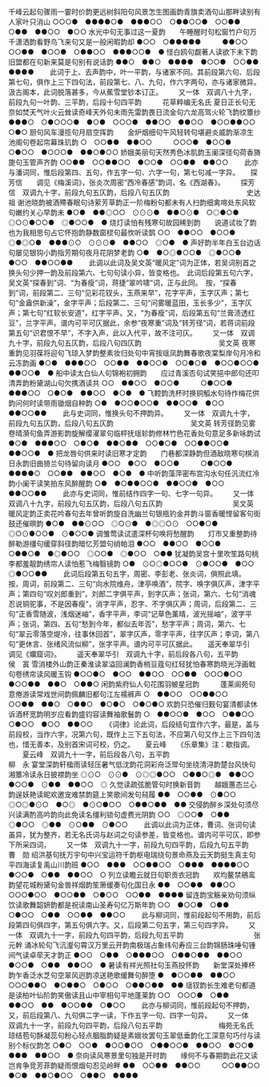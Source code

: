 <!-- { "loadSidebar": true } -->
千峰云起句骤雨一霎时价韵更远树斜阳句风景怎生图画韵青旗卖酒句山那畔读别有人家叶只消山
○○○●　●●●●○●　●●●○○　○●●○○●　○○●●　○●●　●●○○　●○○
水光中句无事过这一夏韵　　午睡醒时句松窗竹户句万千潇洒韵看野鸟飞来句又是一般闲暇韵却
●○○　○●●●●●　　　●●○○　○○●●　●○○●　○●●○○　●●●○○●　●
怪白鸥句觑著人读欲下未下韵旧盟都在句新来莫是句别有说话韵
●●○　●●○　●●●●　●○○●　○○●●　●●●●
   　　此词于上、去声韵中，叶一平韵，与诸家不同。其前段第六句、后段第七句，俱作上三下四句法，前段第七、八、九句，作六字两句，亦与诸家微异。　汲古阁本，此词脱落甚多，今从蕉雪堂钞本订正。 
　　又一体　双调八十九字，前段九句一叶韵、三平韵，后段十句四平韵　　　花草粹编无名氏
夏日正长句无奈如焚天气叶火云耸读奇峰天外句未雨先雷韵畏日流金句六龙高驾火轮飞韵纹簟纱
●●●○　○●○○○●　●○●　○○○●　●●○○　●●○○　●○○●●○○　○●○
厨句风车漫揽句月扇空挥韵　　金炉烟细句午风轻转句堪避炎威韵渐凉生池阁句卷起帘幕珠玑韵
○　○○●●　●●○○　　　○○○●　●○○●　○●○○　●○○○●　●●○●○○
娇娥美丽句天然秀色冰肌韵玉阑深径句荷香旖旎句玉管声齐韵
○○●●　○○●●○○　●○○●　○○●●　●●○○
   　　此亦与潘词同，惟后段第四、五句，作五字一句、六字一句，第七句减一字异。 
　
探芳信　　调见《梅溪词》，张炎次周密“西冷春感”韵词，名《西湖春》。
　　探芳信　双调九十字，前段九句五仄韵，后段八句五仄韵　　　　　　　　　　　史达祖
谢池晓韵被酒殢春眠句诗萦芳草韵正一阶梅粉句都未有人扫韵细禽啼处东风软句嫩约关心早韵未
●○●　●●◎○○　⊙⊙⊙●　●●○⊙●　○◎●○●　◎○⊙●○○●　◎●○○●　●
烧灯读怕有残寒句故园稀到韵　　说道试妆了韵也为我相思句占它怀抱韵静数窗棂句最忺听读鹊
○○　●●○○　●○○●　　　◎●◎○●　●●●⊙○　⊙⊙⊙●　●●○○　◎○●　●
声好韵半年白玉台边话句屡见银钩小韵指芳期句夜月花阴梦老韵
○●　●○◎●○○●　◎●○○●　●○○　●●○○●●
   　　此调以此词及吴文英“暖风定”词为正体，若吴词别首之换头句少押一韵及前段第六、七句句读小异，皆变格也。　此词后段第五句六字，吴文英“探春到”词、“为春瘦”词，蒋捷“翠吟啸”词，正与此同。　按，“探春到”词，前段第二、三句“见彩花钗头，玉燕来早”，花字平声，玉字仄声；第七句“金盎供新澡”，金字平声；后段第二、三句“问雾暖蓝田，玉长多少”，玉字仄声；第七句“红软长安道”，红字平声。又，“为春瘦”词，后段第五句“兰膏渍透红豆”，兰字平声。谱内可平可仄据此，余参“夜寒重”词及“转芳径”词，若蒋词前段第五句“识君恨不早”，不字入声，此以入代平，故不注可仄。 
　　又一体　双调九十字，前段九句五仄韵，后段八句四仄韵　　　　　　　　　　　吴文英
夜寒重韵见羽葆将迎句飞琼入梦韵整素妆归处句中宵按瑶凤韵舞春歌夜棠梨岸句月冷和云冻韵画
●○●　●●●○○　○○●●　●●○○●　○○●○●　●○○●○○●　●●○○●　●
船中读太白仙人句锦袍初拥韵　　应过青溪否句试笑挹中郎句还叩清弄韵粉黛湖山句欠携酒读共
○○　●●○○　●○○●　　　○●○○●　●●●○○　○●○●　●●○○　●○●　●
飞鞚韵洗杯时换铜觚水句待作梅花供韵问何时读带雨锄烟自种韵
○●　●○○●○○●　●●○○●　●○○　●●○○●●
   　　此与史词同，惟换头句不押韵异。 
　　又一体　双调九十字，前段九句五仄韵，后段八句五仄韵　　　　　　　　　　　吴文英
转芳径韵见雾卷晴漪句鱼弄游影韵旋解缨濯翠句临枰抚瑶轸韵修林竹色花香处句意足多新咏韵试
●○●　●●●○○　○●○●　●●○●●　○○●○●　○○●●○○●　●●○○●　●
把龙唇句供来时读旧寒才定韵　　门巷都深静韵但酒敌晓寒句棋消日永韵旧曲猗兰句待留向读月
●○○　●○○　●○○●　　　○●○○●　●●●●○　○○●●　●●○○　●○●　●
中听韵藻萍密布宫沟水句任汎流红冷韵小阑干读笑拍东风醉醒韵
○●　●○●●○○●　●●○○●　●○○　●●○○●●
   　　此亦与史词同，惟前结作四字一句、七字一句异。 
　　又一体　双调八十九字，前段九句五仄韵，后段八句五仄韵　　　　　　　　　　吴文英
暖风定韵正卖花吟春句去年曾听韵旋自洗幽兰句银瓶钓金井韵斗窗香暖悭留客句街鼓还催暝韵
●○●　●●⊙○○　◎○⊙●　●◎◎○⊙　○○●○●　◎○⊙●○○●　⊙●○○●
调雏莺读试遣深杯句唤将愁醒韵　　灯市又重整韵待醉勒游缰句缓穿斜径韵暗忆芳盟句绡帕泪
●○○　●●○○　●○○●　　　○●●○●　●◎●○○　◎○○●　◎●○○　○●●
犹凝韵吴宫十里吹笙路句桃李都羞靓韵绣帘人读怕惹飞梅翳镜韵
○●　⊙○◎●○○●　⊙●○○●　●○○　◎●○○●●
   　　此词后段第五句五字，周密、李彭老、张炎词，俱照此填。　按，周词，前段第二、三句“向水院维舟，津亭唤酒”，院字、唤字俱仄声，津字平声；第四句“叹刘郎重到”，刘郎二字俱平声，到字仄声；张词，第六、七句“消魂忍说铜驼事，不是因春瘦”，消字平声，忍字、不字俱仄声；周词，后段第二、三句“正香雪随波，浅烟迷岫”，香字平声，李词“记草色薰晴，波光摇岫”，波字平声；张词，第四、五句“愁到今年，都似去年否”，愁字平声；周词，第六、七句“翠云零落空堤冷，往事休回首”，翠字仄声，零字平声，往字仄声；李词，第八句“更休言、张绪风流似柳”，张字平声。谱内可平可仄据此。 
　
遥天奉翠华引　　调见《孏窟词》。
　　遥天奉翠华引　双调九十字，前后段各八句，五平韵　　　　　　　　　　　　侯　寘
雪消楼外山韵正秦淮读翠溢回澜韵香梢豆蔻句红轻犹怕春寒韵晓光浮画戟句卷绣帘读风暖玉钩
●○○●○　●○○　●●○○　○○●●　○○○●○○　●○○●●　●●○　○●●○
闲韵紫府仙人句花围羽帔星冠韵　　　蓬莱阆苑句意倦游读常戏世间韵佩麟旧都句江左襦裤声
○　●●○○　○○●●○○　　　　○○●●　●●○　○●●○　●○●○　○●○●○
欢韵只恐催归觐句宴清都读休诉酒杯宽韵明岁应看韵盛钧容读舞袖歌鬟韵
○　●●○○●　●○○　○●●○○　○●○○　●○○　●●○○
   　　《词律》论此词，后段结句宜作六字，最是，盖与前段校，当作六字，况第六句，既作上三下五句法，不应第八句又作上三下四句法也，惜无善本，及别首宋词可校，仍之。 
　
夏云峰　　《乐章集》注：歇指调。
　　夏云峰　双调九十一字，前后段各八句，五平韵　　　　　　　　　　　　　　　柳　永
宴堂深韵轩楹雨读轻压暑气低沈韵花洞彩舟泛斝句坐绕清浔韵楚台风快句湘簟冷读永日披襟韵坐
◎⊙○　⊙⊙●　⊙◎◎●○○　○●●○◎●　●●○○　●○○●　⊙●●　●●○○　◎
久觉读疏弦脆管句时换新音韵　　越娥蕙态兰心韵逞妖艳读昵欢邀宠难禁韵筵上笑歌间发句舄履
●●　○○●●　⊙●○○　　　◎○◎●⊙○　●○◎　●⊙○●○○　○●●○●●　●●
交侵韵醉乡深处句须尽兴读满酌高吟韵向此免读名缰利锁句虚费光阴韵
○○　◎○○●　○●●　◎●○○　◎●●　⊙○●●　⊙●○○
   　　此调以此词为正体，曹词、张词句读虽异，犹为整齐，若无名氏词与赵词之句读参差，皆变格也。谱内可平可仄，即参下所采四词， 
　　又一体　双调九十一字，前段九句四平韵，后段九句五平韵　　　　　　　　　　曹　勋
绍洪基句抚万宇句中兴宝运符千韵枢电瑞绕句景命燕及云天韵挺生真主句平四海读复禹山川韵班
●○○　●●●　○○●●○○　○●●●　●●●●○○　●○○●　○●●　●●○○　○
列立读瞻云就日句职贡衣冠韵　　欢均鳌禁鵷鸾韵望花城粉黛句金兽祥烟韵笙箫缓奏句化国日永
●●　○○●●　●●○○　　　○○○●○○　●○○●●　○●○○　○○●●　●●●●
留连韵宝觞亲劝句须纵饮读歌舞韶妍韵都是祝读南山圣寿句亿万斯年韵
○○　●○○●　○●●　○●○○　○●●　○○●●　●●○○
   　　此与柳词同，惟前段起句不用韵，前后段第四句俱四字，第五句俱六字。又，后段第二句五字，第三句四字异。 
　　又一体　双调九十一字，前段九句四平韵，后段九句五平韵　　　　　　　　　　张元幹
涌冰轮句飞沆瀣句霄汉万里云开韵南极瑞占象纬句寿应三台韵锦肠珠唾句锺间气读卓荦天才韵正
●○○　○●●　○●●●○○　○●●○●●　●●○○　●○○●　○●●　●●○○　●
暑读有祥光照社句玉燕投怀韵　　新堂深处捧杯韵乍香泛水芝句空翠风迥韵凉送艳歌缓舞句醉堕
●　●○○●●　●●○○　　　○○○●●○　●○●●○　○●○○　○●●○●●　●●
瑶钗韵长生难老句都道是读柏叶仙阶韵笑傲读且山中宰相句平地蓬莱韵
○○　○○○●　○●●　●●○○　●●　●○○●●　○●○○
   　　此亦与柳词同，惟前段起句不押韵，又，前后段第八、九句俱二字一读，下作五字一句、四字一句异。 
　　又一体　双调九十一字，前段九句四平韵，后段八句五平韵　　　　　　　　梅苑无名氏
琼结苞句酥凝蕊句粉心轻点胭脂韵疑是素娥妆罢句玉翠低垂韵化工深意句巧付与读别个标仪韵怎
○●○　○○●　●○○●○○　○●●○○●　●●○○　●○○●　●●●　●●○○　●
奈向读风寒景里句独是开时韵　　缘何不与春期韵此花又读岂肯争竞芳菲韵疑雨恨烟句忍见岭畔
●●　○○●●　●●○○　　　○○●●○○　●○●　●●○●○○　○●●○　●●●●
